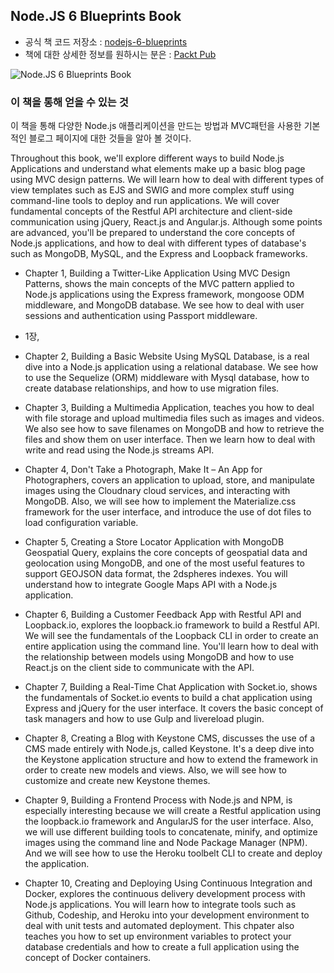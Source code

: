 Node.JS 6 Blueprints Book
---
* 공식 책 코드 저장소 : [nodejs-6-blueprints](https://github.com/newaeonweb/nodejs-6-blueprints)
* 책에 대한 상세한 정보를 원하시는 분은 : [Packt Pub](https://www.packtpub.com/web-development/nodejs-6x-blueprints)

![Node.JS 6 Blueprints Book](http://www.newaeonweb.com.br/assets/images/Node.JS%206.x%20Blueprints.jpg)


### 이 책을 통해 얻을 수 있는 것
이 책을 통해 다양한 Node.js 애플리케이션을 만드는 방법과 MVC패턴을 사용한 기본적인 블로그 페이지에 대한 것들을 알아 볼 것이다.

Throughout this book, we'll explore different ways to build Node.js Applications and understand what elements make up a basic blog page using MVC design patterns. We will learn how to deal with different types of view templates such as EJS and SWIG and more complex stuff using command-line tools to deploy and run applications.
We will cover fundamental concepts of the Restful API architecture and client-side communication using jQuery, React.js and Angular.js.
Although some points are advanced, you'll be prepared to understand the core concepts of Node.js applications, and how to deal with different types of database's such as MongoDB, MySQL, and the Express and Loopback frameworks.


* Chapter 1, Building a Twitter-Like Application Using MVC Design Patterns, shows the main concepts of the MVC pattern applied to Node.js applications using the Express framework, mongoose ODM middleware, and MongoDB database. We see how to deal with user sessions and authentication using Passport middleware.
* 1장, 

* Chapter 2, Building a Basic Website Using MySQL Database, is a real dive into a Node.js application using a relational database. We see how to use the Sequelize (ORM) middleware with Mysql database, how to create database relationships, and how to use migration files.

* Chapter 3, Building a Multimedia Application, teaches you how to deal with file storage and upload multimedia files such as images and videos. We also see how to save filenames on MongoDB and how to retrieve the files and show them on user interface. Then we
learn how to deal with write and read using the Node.js streams API.

* Chapter 4, Don't Take a Photograph, Make It – An App for Photographers, covers an application to upload, store, and manipulate images using the Cloudnary cloud services, and interacting with MongoDB. Also, we will see how to implement the Materialize.css framework for the user interface, and introduce the use of dot files to load configuration variable.

* Chapter 5, Creating a Store Locator Application with MongoDB Geospatial Query, explains the core concepts of geospatial data and geolocation using MongoDB, and one of the most useful features to support GEOJSON data format, the 2dspheres indexes. You will understand how to integrate Google Maps API with a Node.js application.

* Chapter 6, Building a Customer Feedback App with Restful API and Loopback.io, explores the loopback.io framework to build a Restful API. We will see the fundamentals of the Loopback CLI in order to create an entire application using the command line. You'll learn how to deal with the relationship between models using MongoDB and how to use React.js on the client side to communicate with the API.

* Chapter 7, Building a Real-Time Chat Application with Socket.io, shows the fundamentals of Socket.io events to build a chat application using Express and jQuery for the user interface. It covers the basic concept of task managers and how to use Gulp and livereload plugin.

* Chapter 8, Creating a Blog with Keystone CMS, discusses the use of a CMS made entirely with Node.js, called Keystone. It's a deep dive into the Keystone application structure and how to extend the framework in order to create new models and views. Also, we will see how to customize and create new Keystone themes.

* Chapter 9, Building a Frontend Process with Node.js and NPM, is especially interesting because we will create a Restful application using the loopback.io framework and AngularJS for the user interface. Also, we will use different building tools to concatenate, minify, and optimize images using the command line and Node Package Manager (NPM). And we will see how to use the Heroku toolbelt CLI to create and deploy the application.

* Chapter 10, Creating and Deploying Using Continuous Integration and Docker, explores the continuous delivery development process with Node.js applications. You will learn how to integrate tools such as Github, Codeship, and Heroku into your development environment to deal with unit tests and automated deployment. This chpater also teaches you how to set up environment variables to protect your database credentials and how to create a full application using the concept of Docker containers.
